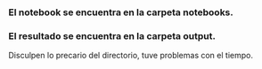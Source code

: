 ### El notebook se encuentra en la carpeta notebooks.

### El resultado se encuentra en la carpeta output.

Disculpen lo precario del directorio, tuve problemas con el tiempo.
